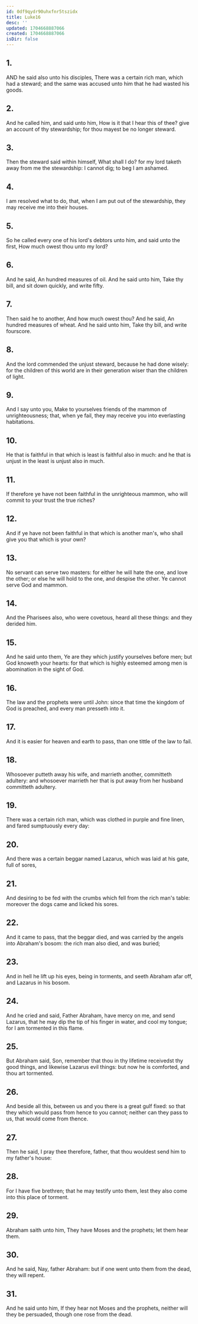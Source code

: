 ```yaml
---
id: 0df9qydr90uhxfnr5tszidx
title: Luke16
desc: ''
updated: 1704668887066
created: 1704668887066
isDir: false
---
```

## 1.
AND he said also unto his disciples, There was a certain rich man, which had a steward; and the same was accused unto him that he had wasted his goods.
## 2.
And he called him, and said unto him, How is it that I hear this of thee? give an account of thy stewardship; for thou mayest be no longer steward.
## 3.
Then the steward said within himself, What shall I do? for my lord taketh away from me the stewardship: I cannot dig; to beg I am ashamed.
## 4.
I am resolved what to do, that, when I am put out of the stewardship, they may receive me into their houses.
## 5.
So he called every one of his lord's debtors unto him, and said unto the first, How much owest thou unto my lord?
## 6.
And he said, An hundred measures of oil. And he said unto him, Take thy bill, and sit down quickly, and write fifty.
## 7.
Then said he to another, And how much owest thou? And he said, An hundred measures of wheat. And he said unto him, Take thy bill, and write fourscore.
## 8.
And the lord commended the unjust steward, because he had done wisely: for the children of this world are in their generation wiser than the children of light.
## 9.
And I say unto you, Make to yourselves friends of the mammon of unrighteousness; that, when ye fail, they may receive you into everlasting habitations.
## 10.
He that is faithful in that which is least is faithful also in much: and he that is unjust in the least is unjust also in much.
## 11.
If therefore ye have not been faithful in the unrighteous mammon, who will commit to your trust the true riches?
## 12.
And if ye have not been faithful in that which is another man's, who shall give you that which is your own?
## 13.
No servant can serve two masters: for either he will hate the one, and love the other; or else he will hold to the one, and despise the other. Ye cannot serve God and mammon.
## 14.
And the Pharisees also, who were covetous, heard all these things: and they derided him.
## 15.
And he said unto them, Ye are they which justify yourselves before men; but God knoweth your hearts: for that which is highly esteemed among men is abomination in the sight of God.
## 16.
The law and the prophets were until John: since that time the kingdom of God is preached, and every man presseth into it.
## 17.
And it is easier for heaven and earth to pass, than one tittle of the law to fail.
## 18.
Whosoever putteth away his wife, and marrieth another, committeth adultery: and whosoever marrieth her that is put away from her husband committeth adultery.
## 19.
There was a certain rich man, which was clothed in purple and fine linen, and fared sumptuously every day:
## 20.
And there was a certain beggar named Lazarus, which was laid at his gate, full of sores,
## 21.
And desiring to be fed with the crumbs which fell from the rich man's table: moreover the dogs came and licked his sores.
## 22.
And it came to pass, that the beggar died, and was carried by the angels into Abraham's bosom: the rich man also died, and was buried;
## 23.
And in hell he lift up his eyes, being in torments, and seeth Abraham afar off, and Lazarus in his bosom.
## 24.
And he cried and said, Father Abraham, have mercy on me, and send Lazarus, that he may dip the tip of his finger in water, and cool my tongue; for I am tormented in this flame.
## 25.
But Abraham said, Son, remember that thou in thy lifetime receivedst thy good things, and likewise Lazarus evil things: but now he is comforted, and thou art tormented.
## 26.
And beside all this, between us and you there is a great gulf fixed: so that they which would pass from hence to you cannot; neither can they pass to us, that would come from thence.
## 27.
Then he said, I pray thee therefore, father, that thou wouldest send him to my father's house:
## 28.
For I have five brethren; that he may testify unto them, lest they also come into this place of torment.
## 29.
Abraham saith unto him, They have Moses and the prophets; let them hear them.
## 30.
And he said, Nay, father Abraham: but if one went unto them from the dead, they will repent.
## 31.
And he said unto him, If they hear not Moses and the prophets, neither will they be persuaded, though one rose from the dead.
